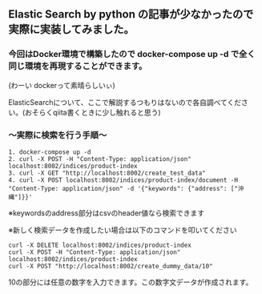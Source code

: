 ## Elastic Search by python の記事が少なかったので実際に実装してみました。

### 今回はDocker環境で構築したので docker-compose up -d で全く同じ環境を再現することができます。

(わーい dockerって素晴らしいぃ)

ElasticSearchについて、ここで解説するつもりはないので各自調べてください。(おそらくqiita書くときに少し触れると思う)

### ～実際に検索を行う手順～
```
1. docker-compose up -d
2. curl -X POST -H "Content-Type: application/json" localhost:8002/indices/product-index
3. curl -X GET "http://localhost:8002/create_test_data"
4. curl -X POST localhost:8002/indices/product-index/document -H "Content-Type: application/json" -d '{"keywords": {"address": ["沖縄"]}}'
```
※keywordsのaddress部分はcsvのheader値なら検索できます

※新しく検索データを作成したい場合は以下のコマンドを叩いてください
```
curl -X DELETE localhost:8002/indices/product-index
curl -X POST -H "Content-Type: application/json" localhost:8002/indices/product-index
curl -X POST "http://localhost:8002/create_dummy_data/10"
```
10の部分には任意の数字を入力できます。この数字文データが作成されます。




